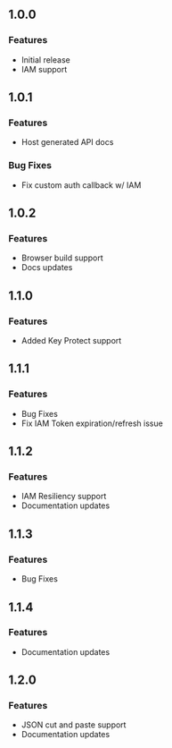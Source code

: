 ## 1.0.0
### Features
* Initial release
* IAM support

## 1.0.1
### Features
* Host generated API docs

### Bug Fixes
* Fix custom auth callback w/ IAM

## 1.0.2
### Features
* Browser build support
* Docs updates

## 1.1.0
### Features
* Added Key Protect support

## 1.1.1
### Features
* Bug Fixes
* Fix IAM Token expiration/refresh issue

## 1.1.2
### Features
* IAM Resiliency support
* Documentation updates

## 1.1.3
### Features
* Bug Fixes

## 1.1.4
### Features
* Documentation updates

## 1.2.0
### Features
* JSON cut and paste support
* Documentation updates

